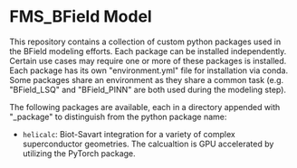 # FMS_BField Model
This repository contains a collection of custom python packages used in the BField modeling efforts. Each package can be installed independently. Certain use cases may require one or more of these packages is installed. Each package has its own "environment.yml" file for installation via conda. Some packages share an environment as they share a common task (e.g. "BField_LSQ" and "BField_PINN" are both used during the modeling step).

The following packages are available, each in a directory appended with "_package" to distinguish from the python package name:
- `helicalc`: Biot-Savart integration for a variety of complex superconductor geometries. The calcualtion is GPU accelerated by utilizing the PyTorch package.
